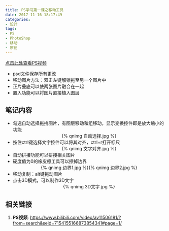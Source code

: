 ```yaml
---
title: PS学习第一课之移动工具
date: 2017-11-16 18:17:49
categories:
- 设计
tags:
- PS
- PhotoShop
- 移动
- 原创
---
```

[点击此处查看PS视频](https://www.bilibili.com/video/av11506181/?from=search&seid=7154155166873854341#page=2)

- psd文件保存所有更改
- 移动图片方法：双击左键解锁拖至另一个图片中
- 正片叠底可以使两张图片融合在一起
- 置入功能可以将图片直接植入图层

<!-- more -->

## 笔记内容

- 勾选自动选择拖拽图片，有图层移动和组移动，显示变换控件即是放大缩小的功能
    <div align="center">{% qnimg 自动选择.jpg %}</div>
- 按住ctrl键选择文字控件可以将其对齐，ctrl+r打开标尺
    <div align="center">{% qnimg 文字对齐.jpg %}</div>
- 自动拼接功能可以拼接相关图片
- 硬度值为0的橡皮檫工具可以擦掉边界
    <div align="center">{% qnimg 边界1.jpg %}{% qnimg 边界2.jpg %}</div>
- 移动复制：alt键拖动图片
- 点击3D模式，可以制作3D文字
    <div align="center">{% qnimg 3D文字.jpg %}</div>

## 相关链接

1. **PS视频**: <https://www.bilibili.com/video/av11506181/?from=search&seid=7154155166873854341#page=1/>